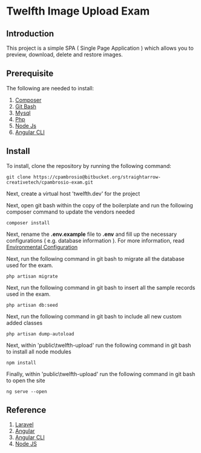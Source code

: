 # Twelfth Image Upload Exam

## Introduction

This project is a simple SPA ( Single Page Application ) which allows you to preview, download, delete and restore images. 

## Prerequisite

The following are needed to install:

1. [Composer](https://getcomposer.org/)
2. [Git Bash](https://git-for-windows.github.io/)
3. [Mysql](https://www.mysql.com/)
4. [Php](http://php.net/)
5. [Node Js](https://nodejs.org/en/)
6. [Angular CLI](https://cli.angular.io/)

## Install

To install, clone the repository by running the following command:

	git clone https://cpambrosio@bitbucket.org/straightarrow-creativetech/cpambrosio-exam.git

Next, create a virtual host 'twelfth.dev' for the project

Next, open git bash within the copy of the boilerplate and run the following composer command to update the vendors needed

	composer install

Next, rename the **.env.example** file to **.env** and fill up the necessary configurations ( e.g. database information ). For more information, read [Environmental Configuration](https://laravel.com/docs/5.5/configuration)

Next, run the following command in git bash to migrate all the database used for the exam.

	php artisan migrate

Next, run the following command in git bash to insert all the sample records used in the exam.

	php artisan db:seed

Next, run the following command in git bash to include all new custom added classes

	php artisan dump-autoload

Next, within 'public\twelfth-upload' run the following command in git bash to install all node modules

	npm install

Finally, within 'public\twelfth-upload' run the following command in git bash to open the site

	ng serve --open

## Reference

1. [Laravel](https://laravel.com/)
2. [Angular](https://angular.io/)
3. [Angular CLI](https://cli.angular.io/)
4. [Node JS](https://nodejs.org/en/)